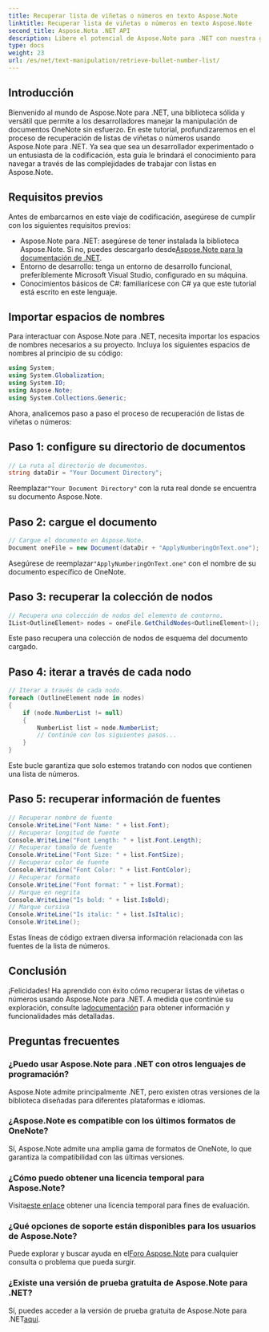 ```yaml
---
title: Recuperar lista de viñetas o números en texto Aspose.Note
linktitle: Recuperar lista de viñetas o números en texto Aspose.Note
second_title: Aspose.Nota .NET API
description: Libere el potencial de Aspose.Note para .NET con nuestra guía paso a paso sobre cómo recuperar listas de viñetas o números. ¡Mejore sus habilidades de manipulación de documentos OneNote!
type: docs
weight: 23
url: /es/net/text-manipulation/retrieve-bullet-number-list/
---
```

## Introducción
Bienvenido al mundo de Aspose.Note para .NET, una biblioteca sólida y versátil que permite a los desarrolladores manejar la manipulación de documentos OneNote sin esfuerzo. En este tutorial, profundizaremos en el proceso de recuperación de listas de viñetas o números usando Aspose.Note para .NET. Ya sea que sea un desarrollador experimentado o un entusiasta de la codificación, esta guía le brindará el conocimiento para navegar a través de las complejidades de trabajar con listas en Aspose.Note.
## Requisitos previos
Antes de embarcarnos en este viaje de codificación, asegúrese de cumplir con los siguientes requisitos previos:
-  Aspose.Note para .NET: asegúrese de tener instalada la biblioteca Aspose.Note. Si no, puedes descargarlo desde[Aspose.Note para la documentación de .NET](https://reference.aspose.com/note/net/).
- Entorno de desarrollo: tenga un entorno de desarrollo funcional, preferiblemente Microsoft Visual Studio, configurado en su máquina.
- Conocimientos básicos de C#: familiarícese con C# ya que este tutorial está escrito en este lenguaje.
## Importar espacios de nombres
Para interactuar con Aspose.Note para .NET, necesita importar los espacios de nombres necesarios a su proyecto. Incluya los siguientes espacios de nombres al principio de su código:
```csharp
using System;
using System.Globalization;
using System.IO;
using Aspose.Note;
using System.Collections.Generic;
```
Ahora, analicemos paso a paso el proceso de recuperación de listas de viñetas o números:
## Paso 1: configure su directorio de documentos
```csharp
// La ruta al directorio de documentos.
string dataDir = "Your Document Directory";
```
 Reemplazar`"Your Document Directory"` con la ruta real donde se encuentra su documento Aspose.Note.
## Paso 2: cargue el documento
```csharp
// Cargue el documento en Aspose.Note.
Document oneFile = new Document(dataDir + "ApplyNumberingOnText.one");
```
 Asegúrese de reemplazar`"ApplyNumberingOnText.one"` con el nombre de su documento específico de OneNote.
## Paso 3: recuperar la colección de nodos
```csharp
// Recupera una colección de nodos del elemento de contorno.
IList<OutlineElement> nodes = oneFile.GetChildNodes<OutlineElement>();
```
Este paso recupera una colección de nodos de esquema del documento cargado.
## Paso 4: iterar a través de cada nodo
```csharp
// Iterar a través de cada nodo.
foreach (OutlineElement node in nodes)
{
    if (node.NumberList != null)
    {
        NumberList list = node.NumberList;
        // Continúe con los siguientes pasos...
    }
}
```
Este bucle garantiza que solo estemos tratando con nodos que contienen una lista de números.
## Paso 5: recuperar información de fuentes
```csharp
// Recuperar nombre de fuente
Console.WriteLine("Font Name: " + list.Font);
// Recuperar longitud de fuente
Console.WriteLine("Font Length: " + list.Font.Length);
// Recuperar tamaño de fuente
Console.WriteLine("Font Size: " + list.FontSize);
// Recuperar color de fuente
Console.WriteLine("Font Color: " + list.FontColor);
// Recuperar formato
Console.WriteLine("Font format: " + list.Format);
// Marque en negrita
Console.WriteLine("Is bold: " + list.IsBold);
// Marque cursiva
Console.WriteLine("Is italic: " + list.IsItalic);
Console.WriteLine();
```
Estas líneas de código extraen diversa información relacionada con las fuentes de la lista de números.
## Conclusión
 ¡Felicidades! Ha aprendido con éxito cómo recuperar listas de viñetas o números usando Aspose.Note para .NET. A medida que continúe su exploración, consulte la[documentación](https://reference.aspose.com/note/net/) para obtener información y funcionalidades más detalladas.
## Preguntas frecuentes
### ¿Puedo usar Aspose.Note para .NET con otros lenguajes de programación?
Aspose.Note admite principalmente .NET, pero existen otras versiones de la biblioteca diseñadas para diferentes plataformas e idiomas.
### ¿Aspose.Note es compatible con los últimos formatos de OneNote?
Sí, Aspose.Note admite una amplia gama de formatos de OneNote, lo que garantiza la compatibilidad con las últimas versiones.
### ¿Cómo puedo obtener una licencia temporal para Aspose.Note?
 Visita[este enlace](https://purchase.aspose.com/temporary-license/) obtener una licencia temporal para fines de evaluación.
### ¿Qué opciones de soporte están disponibles para los usuarios de Aspose.Note?
 Puede explorar y buscar ayuda en el[Foro Aspose.Note](https://forum.aspose.com/c/note/28) para cualquier consulta o problema que pueda surgir.
### ¿Existe una versión de prueba gratuita de Aspose.Note para .NET?
 Sí, puedes acceder a la versión de prueba gratuita de Aspose.Note para .NET[aquí](https://releases.aspose.com/).